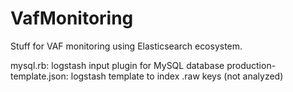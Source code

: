 VafMonitoring
=============

Stuff for VAF monitoring using Elasticsearch ecosystem.

mysql.rb: logstash input plugin for MySQL database
production-template.json: logstash template to index .raw keys (not analyzed)
